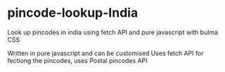# pincode-lookup-India 
Look up pincodes in india using fetch API and pure javascript with bulma CSS


Written in pure javascript and can be customised 
Uses fetch API for fectiong the pincodes, 
uses Postal pincodes API
